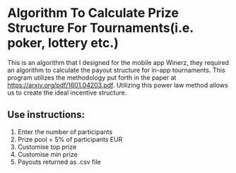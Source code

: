 # Algorithm To Calculate Prize Structure For Tournaments(i.e. poker, lottery etc.)

This is an algorithm that I designed for the mobile app Winerz, they required an algorithm to calculate the payout structure for in-app tournaments. This program utilizes the methodology put forth in the paper at https://arxiv.org/pdf/1601.04203.pdf. Utilizing this power law method allows us to create the ideal incentive structure.

## Use instructions:
  1. Enter the number of participants
  2. Prize pool = 5% of participants EUR
  3. Customise top prize
  4. Customise min prize
  5. Payouts returned as .csv file
